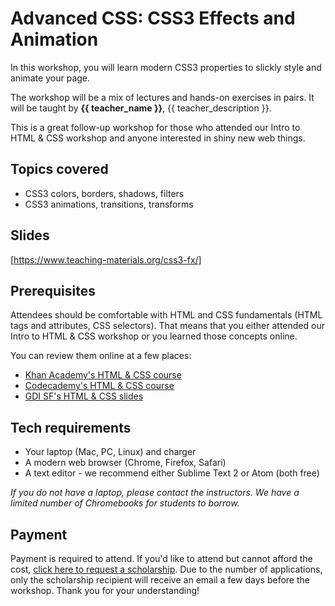 # Advanced CSS: CSS3 Effects and Animation

In this workshop, you will learn modern CSS3 properties to slickly style and animate your page.

The workshop will be a mix of lectures and hands-on exercises in pairs. It will be taught by **{{ teacher_name }}**, {{ teacher_description }}.

This is a great follow-up workshop for those who attended our Intro to HTML & CSS workshop and anyone interested in shiny new web things.

## Topics covered

* CSS3 colors, borders, shadows, filters
* CSS3 animations, transitions, transforms

## Slides

[https://www.teaching-materials.org/css3-fx/]

## Prerequisites

Attendees should be comfortable with HTML and CSS fundamentals (HTML tags and attributes, CSS selectors). That means that you either attended our Intro to HTML & CSS workshop or you learned those concepts online.

You can review them online at a few places:
* [Khan Academy's HTML & CSS course](https://www.khanacademy.org/computing/computer-programming/html-css)
* [Codecademy's HTML & CSS course](https://www.codecademy.com/learn/learn-html-css)
* [GDI SF's HTML & CSS slides](https://www.teaching-materials.org/htmlcss-1day/)

## Tech requirements

* Your laptop (Mac, PC, Linux) and charger
* A modern web browser (Chrome, Firefox, Safari)
* A text editor - we recommend either Sublime Text 2 or Atom (both free)

*If you do not have a laptop, please contact the instructors. We have a limited number of Chromebooks for students to borrow.*

## Payment

Payment is required to attend. If you'd like to attend but cannot afford the cost, [click here to request a scholarship](https://docs.google.com/forms/d/e/1FAIpQLSfiUBN4yve3L7iociXzcqNgEtrljsn_7mCgZ3eUtvAEr3bcQg/viewform). Due to the number of applications, only the scholarship recipient will receive an email a few days before the workshop. Thank you for your understanding!

